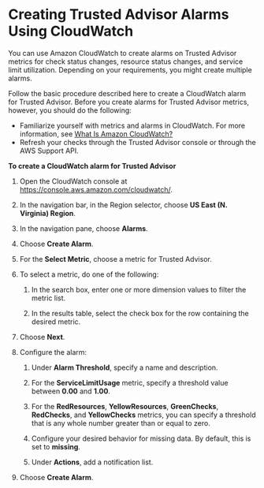 # Creating Trusted Advisor Alarms Using CloudWatch<a name="cloudwatch-metrics-ta"></a>

You can use Amazon CloudWatch to create alarms on Trusted Advisor metrics for check status changes, resource status changes, and service limit utilization\. Depending on your requirements, you might create multiple alarms\.

Follow the basic procedure described here to create a CloudWatch alarm for Trusted Advisor\. Before you create alarms for Trusted Advisor metrics, however, you should do the following:
+ Familiarize yourself with metrics and alarms in CloudWatch\. For more information, see [What Is Amazon CloudWatch?](https://docs.aws.amazon.com/AmazonCloudWatch/latest/monitoring/WhatIsCloudWatch.html)
+ Refresh your checks through the Trusted Advisor console or through the AWS Support API\.

**To create a CloudWatch alarm for Trusted Advisor**

1. Open the CloudWatch console at [https://console\.aws\.amazon\.com/cloudwatch/](https://console.aws.amazon.com/cloudwatch/)\.

1. In the navigation bar, in the Region selector, choose **US East \(N\. Virginia\) Region**\.

1. In the navigation pane, choose **Alarms**\.

1. Choose **Create Alarm**\.

1. For the **Select Metric**, choose a metric for Trusted Advisor\.

1. To select a metric, do one of the following:

   1. In the search box, enter one or more dimension values to filter the metric list\.

   1. In the results table, select the check box for the row containing the desired metric\.

1. Choose **Next**\.

1. Configure the alarm:

   1. Under **Alarm Threshold**, specify a name and description\.

   1. For the **ServiceLimitUsage** metric, specify a threshold value between **0\.00** and **1\.00**\.

   1. For the **RedResources**, **YellowResources**, **GreenChecks**, **RedChecks**, and **YellowChecks** metrics, you can specify a threshold that is any whole number greater than or equal to zero\.

   1. Configure your desired behavior for missing data\. By default, this is set to **missing**\.

   1. Under **Actions**, add a notification list\.

1. Choose **Create Alarm**\.